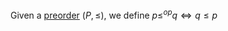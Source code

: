 Given a [preorder](/docs/math/defs/preorder.qmd) $(P, \leq)$, we define $p \leq^{op} q \iff q \leq p$
